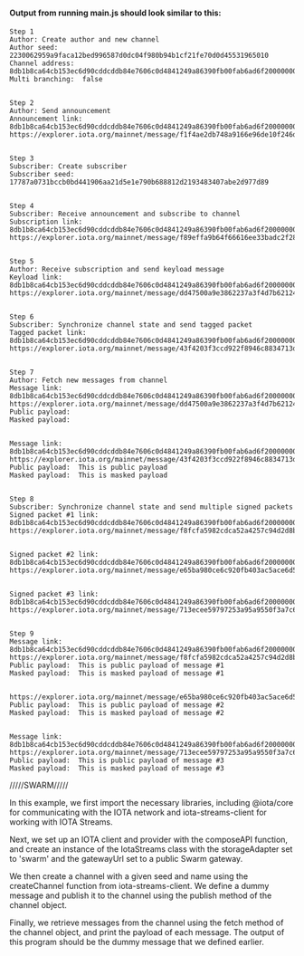 #### Output from running main.js should look similar to this:

```
Step 1
Author: Create author and new channel
Author seed:  2230062959a9faca12bed996587d0dc04f980b94b1cf21fe70d0d45531965010
Channel address:  8db1b8ca64cb153ec6d90cddcddb84e7606c0d4841249a86390fb00fab6ad6f20000000000000000
Multi branching:  false


Step 2
Author: Send announcement
Announcement link:  8db1b8ca64cb153ec6d90cddcddb84e7606c0d4841249a86390fb00fab6ad6f20000000000000000:55a96373c898120dc0b9907e
https://explorer.iota.org/mainnet/message/f1f4ae2db748a9166e96de10f246d0396d65677ae92d1921d77398df5cba5b21


Step 3
Subscriber: Create subscriber
Subscriber seed:  17787a0731bccb0bd441906aa21d5e1e790b688812d2193483407abe2d977d89


Step 4
Subscriber: Receive announcement and subscribe to channel
Subscription link:  8db1b8ca64cb153ec6d90cddcddb84e7606c0d4841249a86390fb00fab6ad6f20000000000000000:6685339655f476f9bca2ff86
https://explorer.iota.org/mainnet/message/f89effa9b64f66616ee33badc2f287fc4a364000d61a4c67d977ffb117d906e7


Step 5
Author: Receive subscription and send keyload message
Keyload link:  8db1b8ca64cb153ec6d90cddcddb84e7606c0d4841249a86390fb00fab6ad6f20000000000000000:ed94ffff2dca2dd232545389
https://explorer.iota.org/mainnet/message/dd47500a9e3862237a3f4d7b62124be11b62e35f67ee841cd2858f0920ed23f2


Step 6
Subscriber: Synchronize channel state and send tagged packet
Tagged packet link:  8db1b8ca64cb153ec6d90cddcddb84e7606c0d4841249a86390fb00fab6ad6f20000000000000000:6731dedf0ccb506677ec7b08
https://explorer.iota.org/mainnet/message/43f4203f3ccd922f8946c8834713d5b12cb22bf35dd61bba36c3d3db9b0f4573


Step 7
Author: Fetch new messages from channel
Message link: 8db1b8ca64cb153ec6d90cddcddb84e7606c0d4841249a86390fb00fab6ad6f20000000000000000:ed94ffff2dca2dd232545389
https://explorer.iota.org/mainnet/message/dd47500a9e3862237a3f4d7b62124be11b62e35f67ee841cd2858f0920ed23f2
Public payload:
Masked payload:


Message link: 8db1b8ca64cb153ec6d90cddcddb84e7606c0d4841249a86390fb00fab6ad6f20000000000000000:6731dedf0ccb506677ec7b08
https://explorer.iota.org/mainnet/message/43f4203f3ccd922f8946c8834713d5b12cb22bf35dd61bba36c3d3db9b0f4573
Public payload:  This is public payload
Masked payload:  This is masked payload


Step 8
Subscriber: Synchronize channel state and send multiple signed packets
Signed packet #1 link:  8db1b8ca64cb153ec6d90cddcddb84e7606c0d4841249a86390fb00fab6ad6f20000000000000000:01c76563f31bd52d04458b44
https://explorer.iota.org/mainnet/message/f8fcfa5982cdca52a4257c94d2d8bf9d187d8455326d05ed71d7cb3c7f291497


Signed packet #2 link:  8db1b8ca64cb153ec6d90cddcddb84e7606c0d4841249a86390fb00fab6ad6f20000000000000000:ba1a0996332ae91d83bb168b
https://explorer.iota.org/mainnet/message/e65ba980ce6c920fb403ac5ace6d55988156fd414f8b7891e99287b3fb322e7d


Signed packet #3 link:  8db1b8ca64cb153ec6d90cddcddb84e7606c0d4841249a86390fb00fab6ad6f20000000000000000:8f8f6693d3ba2c92fd0d6f47
https://explorer.iota.org/mainnet/message/713ecee59797253a95a9550f3a7c66a86dde24d6d1fcae4129052a557f45d701


Step 9
Message link: 8db1b8ca64cb153ec6d90cddcddb84e7606c0d4841249a86390fb00fab6ad6f20000000000000000:01c76563f31bd52d04458b44
https://explorer.iota.org/mainnet/message/f8fcfa5982cdca52a4257c94d2d8bf9d187d8455326d05ed71d7cb3c7f291497
Public payload:  This is public payload of message #1
Masked payload:  This is masked payload of message #1


https://explorer.iota.org/mainnet/message/e65ba980ce6c920fb403ac5ace6d55988156fd414f8b7891e99287b3fb322e7d
Public payload:  This is public payload of message #2
Masked payload:  This is masked payload of message #2


Message link: 8db1b8ca64cb153ec6d90cddcddb84e7606c0d4841249a86390fb00fab6ad6f20000000000000000:8f8f6693d3ba2c92fd0d6f47
https://explorer.iota.org/mainnet/message/713ecee59797253a95a9550f3a7c66a86dde24d6d1fcae4129052a557f45d701
Public payload:  This is public payload of message #3
Masked payload:  This is masked payload of message #3
```

/////SWARM/////

In this example, we first import the necessary libraries, including @iota/core for communicating with the IOTA network and iota-streams-client for working with IOTA Streams.

Next, we set up an IOTA client and provider with the composeAPI function, and create an instance of the IotaStreams class with the storageAdapter set to 'swarm' and the gatewayUrl set to a public Swarm gateway.

We then create a channel with a given seed and name using the createChannel function from iota-streams-client. We define a dummy message and publish it to the channel using the publish method of the channel object.

Finally, we retrieve messages from the channel using the fetch method of the channel object, and print the payload of each message. The output of this program should be the dummy message that we defined earlier.

